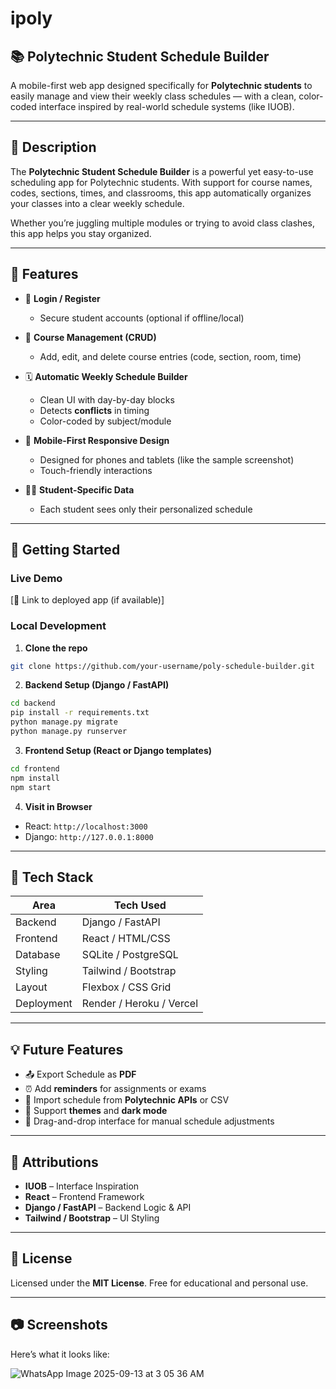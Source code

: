 # ipoly


## 📚 Polytechnic Student Schedule Builder

A mobile-first web app designed specifically for **Polytechnic students** to easily manage and view their weekly class schedules — with a clean, color-coded interface inspired by real-world schedule systems (like IUOB).




---

## 📝 Description

The **Polytechnic Student Schedule Builder** is a powerful yet easy-to-use scheduling app for Polytechnic students. With support for course names, codes, sections, times, and classrooms, this app automatically organizes your classes into a clear weekly schedule.

Whether you’re juggling multiple modules or trying to avoid class clashes, this app helps you stay organized.

---

## 🎯 Features

- 🔐 **Login / Register**
  - Secure student accounts (optional if offline/local)
  
- 🧾 **Course Management (CRUD)**
  - Add, edit, and delete course entries (code, section, room, time)
  
- 🗓 **Automatic Weekly Schedule Builder**
  - Clean UI with day-by-day blocks
  - Detects **conflicts** in timing
  - Color-coded by subject/module
  
- 📱 **Mobile-First Responsive Design**
  - Designed for phones and tablets (like the sample screenshot)
  - Touch-friendly interactions
  
- 👨‍🎓 **Student-Specific Data**
  - Each student sees only their personalized schedule


---

## 🚀 Getting Started

### Live Demo

[🔗 Link to deployed app (if available)]

### Local Development

1. **Clone the repo**

```bash
git clone https://github.com/your-username/poly-schedule-builder.git
```

2. **Backend Setup (Django / FastAPI)**

```bash
cd backend
pip install -r requirements.txt
python manage.py migrate
python manage.py runserver
```

3. **Frontend Setup (React or Django templates)**

```bash
cd frontend
npm install
npm start
```

4. **Visit in Browser**

- React: `http://localhost:3000`
- Django: `http://127.0.0.1:8000`

---

## 🧰 Tech Stack

| Area        | Tech Used           |
|-------------|---------------------|
| Backend     | Django / FastAPI     |
| Frontend    | React / HTML/CSS     |
| Database    | SQLite / PostgreSQL  |
| Styling     | Tailwind / Bootstrap |
| Layout      | Flexbox / CSS Grid   |
| Deployment  | Render / Heroku / Vercel |

---

## 💡 Future Features

- 📤 Export Schedule as **PDF**
- ⏰ Add **reminders** for assignments or exams
- 🔄 Import schedule from **Polytechnic APIs** or CSV
- 🎨 Support **themes** and **dark mode**
- 📱 Drag-and-drop interface for manual schedule adjustments

---

## 🙌 Attributions

- **IUOB** – Interface Inspiration
- **React** – Frontend Framework
- **Django / FastAPI** – Backend Logic & API
- **Tailwind / Bootstrap** – UI Styling

---

## 📄 License

Licensed under the **MIT License**. Free for educational and personal use.

---

## 📷 Screenshots

Here’s what it looks like:

![WhatsApp Image 2025-09-13 at 3 05 36 AM](https://github.com/user-attachments/assets/e21d3fb8-96db-4a3c-ba3b-3ce383ad7666)
